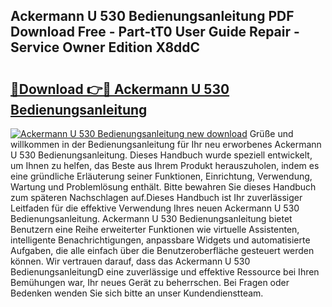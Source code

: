 ## Ackermann U 530 Bedienungsanleitung PDF Download Free - Part-tT0 User Guide Repair - Service Owner Edition X8ddC

# <h2><a href="http://df1aykc.blite.top/?on=Ackermann+U+530+Bedienungsanleitung">🔗Download 👉🔴 Ackermann U 530 Bedienungsanleitung</a></h2>

[![Ackermann U 530 Bedienungsanleitung new download](https://i.imgur.com/lujVjoI.png)](http://df1aykc.blite.top/?on=Ackermann+U+530+Bedienungsanleitung)
Grüße und willkommen in der Bedienungsanleitung für Ihr neu erworbenes Ackermann U 530 Bedienungsanleitung. Dieses Handbuch wurde speziell entwickelt, um Ihnen zu helfen, das Beste aus Ihrem Produkt herauszuholen, indem es eine gründliche Erläuterung seiner Funktionen, Einrichtung, Verwendung, Wartung und Problemlösung enthält. Bitte bewahren Sie dieses Handbuch zum späteren Nachschlagen auf.Dieses Handbuch ist Ihr zuverlässiger Leitfaden für die effektive Verwendung Ihres neuen Ackermann U 530 Bedienungsanleitung. Ackermann U 530 Bedienungsanleitung bietet Benutzern eine Reihe erweiterter Funktionen wie virtuelle Assistenten, intelligente Benachrichtigungen, anpassbare Widgets und automatisierte Aufgaben, die alle einfach über die Benutzeroberfläche gesteuert werden können. Wir vertrauen darauf, dass das Ackermann U 530 BedienungsanleitungD eine zuverlässige und effektive Ressource bei Ihren Bemühungen war, Ihr neues Gerät zu beherrschen. Bei Fragen oder Bedenken wenden Sie sich bitte an unser Kundendienstteam.
